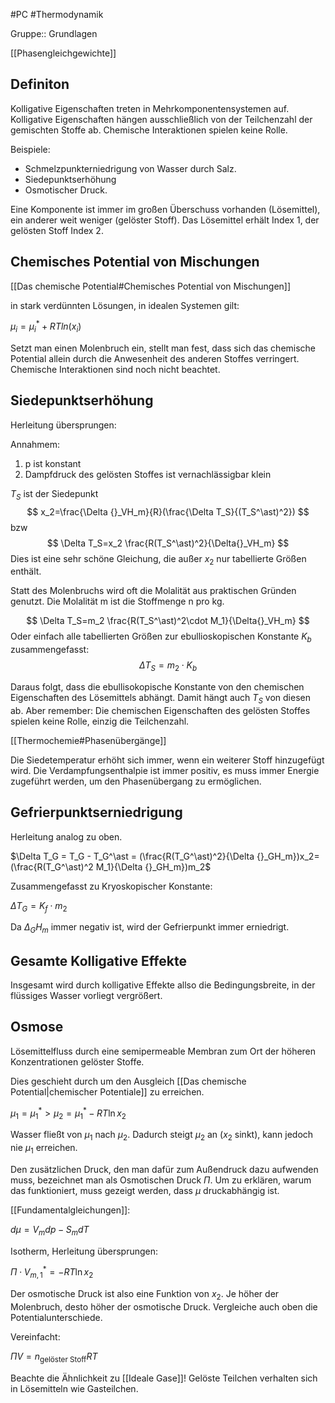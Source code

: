#PC #Thermodynamik 

Gruppe:: Grundlagen

[[Phasengleichgewichte]]

## Definiton

Kolligative Eigenschaften treten in Mehrkomponentensystemen auf.
Kolligative Eigenschaften hängen ausschließlich von der Teilchenzahl der gemischten Stoffe ab. Chemische Interaktionen spielen keine Rolle.

Beispiele:
- Schmelzpunkterniedrigung von Wasser durch Salz.
- Siedepunktserhöhung
- Osmotischer Druck.

Eine Komponente ist immer im großen Überschuss vorhanden (Lösemittel), ein anderer weit weniger (gelöster Stoff). Das Lösemittel erhält Index 1, der gelösten Stoff Index 2.

## Chemisches Potential von Mischungen

[[Das chemische Potential#Chemisches Potential von Mischungen]]

in stark verdünnten Lösungen, in idealen Systemen gilt:

$\mu_i=\mu_i^\ast+RTln(x_i)$

Setzt man einen Molenbruch ein, stellt man fest, dass sich das chemische Potential allein durch die Anwesenheit des anderen Stoffes verringert. Chemische Interaktionen sind noch nicht beachtet.

## Siedepunktserhöhung

Herleitung übersprungen:

Annahmem:
1. p ist konstant
2. Dampfdruck des gelösten Stoffes ist vernachlässigbar klein

$T_S$ ist der Siedepunkt
$$
x_2=\frac{\Delta {}_VH_m}{R}(\frac{\Delta T_S}{(T_S^\ast)^2})
$$
bzw
$$
\Delta T_S=x_2 \frac{R(T_S^\ast)^2}{\Delta{}_VH_m}
$$
Dies ist eine sehr schöne Gleichung, die außer $x_2$ nur tabellierte Größen enthält.

Statt des Molenbruchs wird oft die Molalität aus praktischen Gründen genutzt. Die Molalität m ist die Stoffmenge n pro kg.

$$
\Delta T_S=m_2 \frac{R(T_S^\ast)^2\cdot M_1}{\Delta{}_VH_m}
$$
Oder einfach alle tabellierten Größen zur ebullioskopischen Konstante $K_b$ zusammengefasst:
$$
\Delta T_S=m_2\cdot K_b
$$

Daraus folgt, dass die ebullisokopische Konstante von den chemischen Eigenschaften des Lösemittels abhängt. Damit hängt auch $T_S$ von diesen ab. Aber remember: Die chemischen Eigenschaften des gelösten Stoffes spielen keine Rolle, einzig die Teilchenzahl.

[[Thermochemie#Phasenübergänge]]

Die Siedetemperatur erhöht sich immer, wenn ein weiterer Stoff hinzugefügt wird. Die Verdampfungsenthalpie ist immer positiv, es muss immer Energie zugeführt werden, um den Phasenübergang zu ermöglichen. 

## Gefrierpunktserniedrigung

Herleitung analog zu oben.

$\Delta T_G = T_G - T_G^\ast = (\frac{R(T_G^\ast)^2}{\Delta {}_GH_m})x_2=(\frac{R(T_G^\ast)^2 M_1}{\Delta {}_GH_m})m_2$

Zusammengefasst zu Kryoskopischer Konstante:

$\Delta T_G = K_f \cdot m_2$

Da $\Delta{}_GH_m$ immer negativ ist, wird der Gefrierpunkt immer erniedrigt.

## Gesamte Kolligative Effekte

Insgesamt wird durch kolligative Effekte allso die Bedingungsbreite, in der flüssiges Wasser vorliegt vergrößert.

## Osmose

Lösemittelfluss durch eine semipermeable Membran zum Ort der höheren Konzentrationen gelöster Stoffe.

Dies geschieht durch um den Ausgleich [[Das chemische Potential|chemischer Potentiale]] zu erreichen.

$\mu_1=\mu_1^\ast>\mu_2=\mu_1^\ast-RT\ln x_2$

Wasser fließt von $\mu_1$ nach $\mu_2$. Dadurch steigt $\mu_2$ an ($x_2$ sinkt), kann jedoch nie $\mu_1$ erreichen.

Den zusätzlichen Druck, den man dafür zum Außendruck dazu aufwenden muss, bezeichnet man als Osmotischen Druck $\Pi$. Um zu erklären, warum das funktioniert, muss gezeigt werden, dass $\mu$ druckabhängig ist.

[[Fundamentalgleichungen]]:

$d\mu =V_mdp-S_mdT$

Isotherm, Herleitung übersprungen:

$\Pi \cdot V_{m,1}^\ast=-RT\ln x_2$

Der osmotische Druck ist also eine Funktion von $x_2$. Je höher der Molenbruch, desto höher der osmotische Druck. Vergleiche auch oben die Potentialunterschiede.

Vereinfacht:

$\Pi V=n_{\text{gelöster Stoff}}RT$

Beachte die Ähnlichkeit zu [[Ideale Gase]]! Gelöste Teilchen verhalten sich in Lösemitteln wie Gasteilchen.